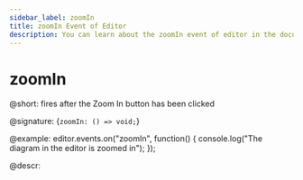 ```yaml
---
sidebar_label: zoomIn
title: zoomIn Event of Editor
description: You can learn about the zoomIn event of editor in the documentation of the DHTMLX JavaScript Diagram library. Browse developer guides and API reference, try out code examples and live demos, and download a free 30-day evaluation version of DHTMLX Diagram.
---
```


# zoomIn

@short: fires after the Zoom In button has been clicked

@signature: {`zoomIn: () => void;`}

@example:
editor.events.on("zoomIn", function() {
    console.log("The diagram in the editor is zoomed in");
});

@descr:
